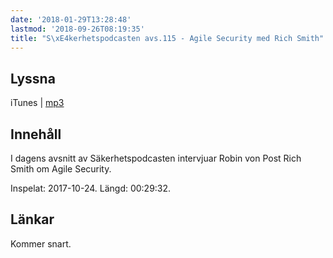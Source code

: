 ```yaml
---
date: '2018-01-29T13:28:48'
lastmod: '2018-09-26T08:19:35'
title: "S\xE4kerhetspodcasten avs.115 - Agile Security med Rich Smith"
---
```

## Lyssna

iTunes \| [mp3](http://traffic.libsyn.com/sakerhetspodcasten/RVPintro_-_Nordic_IT_Security_17_-_Rich_Smith_-_Agile_Security.mp3)


## Innehåll

I dagens avsnitt av Säkerhetspodcasten intervjuar Robin von Post Rich Smith om Agile Security.

Inspelat: 2017-10-24. Längd: 00:29:32.

## Länkar

Kommer snart.
